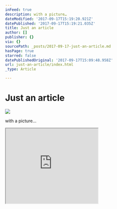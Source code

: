 ```yaml
---
inFeed: true
description: with a picture…
dateModified: '2017-09-17T15:19:20.921Z'
datePublished: '2017-09-17T15:19:21.035Z'
title: Just an article
author: []
publisher: {}
via: {}
sourcePath: _posts/2017-09-17-just-an-article.md
hasPage: true
starred: false
datePublishedOriginal: '2017-09-17T15:09:48.958Z'
url: just-an-article/index.html
_type: Article

---
```

# Just an article
![](https://the-grid-user-content.s3-us-west-2.amazonaws.com/e0261adb-1663-423e-90af-a77dfbc2a12e.png)

with a picture...

<iframe src="https://the-grid.github.io/ed-userhtml/?g=eJxFzEsOwiAQANCrNF24KyNa4yelXsEbmAFHGFMogTFcXzfGd4A3YRcKPU0fRHK9AEggX_ihkEGvieD1rjJgGrAIu4XgWgMWMpmTUKEqm2SN7ueJo-9qcf-otaasZbTKrRHq6hiXCHo8H47jabvb32-_QuXkvwPg_AHhxzC2" height="244" style=""></iframe>